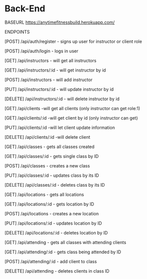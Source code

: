 # Back-End

BASEURL https://anytimefitnessbuild.herokuapp.com/

ENDPOINTS

[POST] /api/auth/register - signs up user for instructor or client role

[POST] /api/auth/login - logs in user

[GET] /api/instructors - will get all instructors

[GET] /api/instructors/:id - will get instructor by id

[POST] /api/instructors - will add instructor

[PUT] /api/instructors/:id - will update instructor by id

[DELETE] /api/instructors/:id - will delete instructor by id

[GET] /api/clients -will get all clients (only instructor can get role:1)

[GET] /api/clients/:id -will get client by id (only instructor can get)

[PUT] /api/clients/:id -will let client update information

[DELETE] /api/clients/:id -will delete client 

[GET] /api/classes - gets all classes created

[GET] /api/classes/:id - gets single class by ID

[POST] /api/classes - creates a new class

[PUT] /api/classes/:id - updates class by its ID

[DELETE] /api/classes/:id - deletes class by its ID

[GET] /api/locations - gets all locations

[GET] /api/locations/:id - gets location by ID

[POST] /api/locations - creates a new location

[PUT] /api/locations/:id - updates location by ID

[DELETE] /api/locations/:id - deletes location by ID


[GET] /api/attending - gets all classes with attending clients

[GET] /api/attending/:id - gets class being attended by ID

[POST] /api/attending/:id - add client to class

[DELETE] /api/attending - deletes clients in class ID
